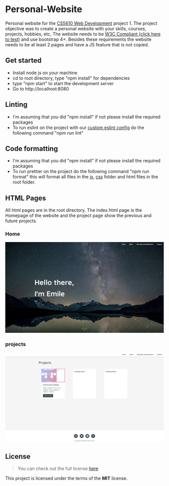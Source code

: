 # Personal-Website

Personal website for the [CS5610 Web Development](https://johnguerra.co/classes/webDevelopment_fall_2020/) project 1. The project objective was to create a personal website with your skills, courses, projects, hobbies, etc, The website needs to be [W3C Compliant (click here to test)](https://validator.w3.org/nu/?doc=https%3A%2F%2Femile-f.github.io%2F) and use bootstrap 4+. Besides these requirements the website needs to be at least 2 pages and have a JS feature that is not copied.

## Get started

- Install node js on your machine
- cd to root directory, type "npm install" for dependencies
- type "npm start" to start the development server
- Go to http://localhost:8080

## Linting

- I'm assuming that you did "npm install" if not please install the required packages
- To run eslint on the project with our [custom eslint config](/.eslintrc.js) do the following command "npm run lint"

## Code formatting

- I'm assuming that you did "npm install" if not please install the required packages
- To run prettier on the project do the following command "npm run format" this will format all files in the [js](/js), [css](/css) folder and html files in the root folder.

## HTML Pages

All html pages are in the root directory. The index.html page is the Homepage of the website and the project page show the previous and future projects.

### Home

![Homepage](/assets/readme/Home.jpg?raw=true)

### projects

![Projects page](/assets/readme/Projects.png?raw=true)

## License

> You can check out the full license [here](/LICENSE)

This project is licensed under the terms of the **MIT** license.
